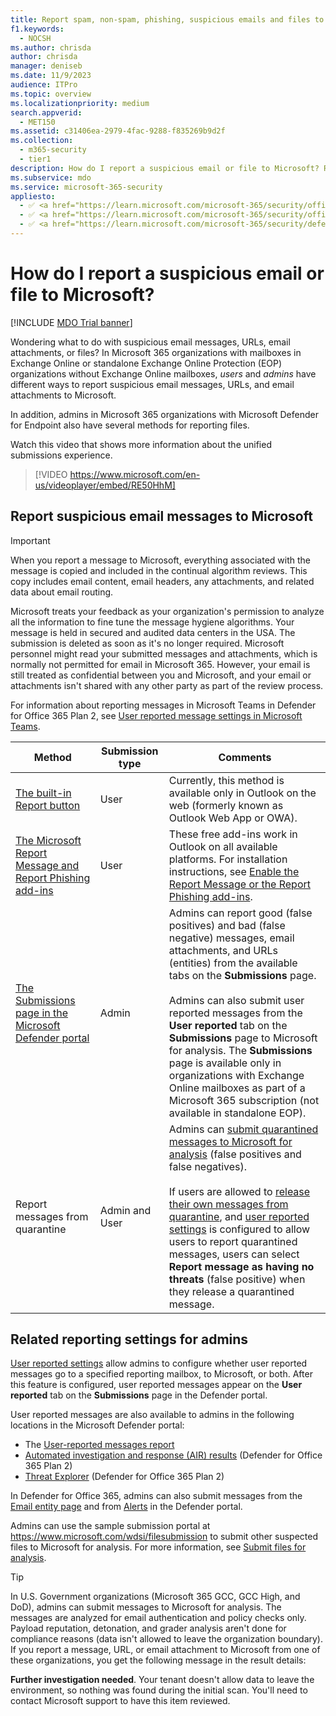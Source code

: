 ```yaml
---
title: Report spam, non-spam, phishing, suspicious emails and files to Microsoft
f1.keywords: 
  - NOCSH
ms.author: chrisda
author: chrisda
manager: deniseb
ms.date: 11/9/2023
audience: ITPro
ms.topic: overview
ms.localizationpriority: medium
search.appverid: 
  - MET150
ms.assetid: c31406ea-2979-4fac-9288-f835269b9d2f
ms.collection: 
  - m365-security
  - tier1
description: How do I report a suspicious email or file to Microsoft? Report messages, URLs, email attachments and files to Microsoft for analysis. Learn to report spam email and phishing emails.
ms.subservice: mdo
ms.service: microsoft-365-security
appliesto:
  - ✅ <a href="https://learn.microsoft.com/microsoft-365/security/office-365-security/eop-about" target="_blank">Exchange Online Protection</a>
  - ✅ <a href="https://learn.microsoft.com/microsoft-365/security/office-365-security/mdo-security-comparison#defender-for-office-365-plan-1-vs-plan-2-cheat-sheet" target="_blank">Microsoft Defender for Office 365 plan 1 and plan 2</a>
  - ✅ <a href="https://learn.microsoft.com/microsoft-365/security/defender/microsoft-365-defender" target="_blank">Microsoft Defender XDR</a>
---
```


# How do I report a suspicious email or file to Microsoft?

[!INCLUDE [MDO Trial banner](../includes/mdo-trial-banner.md)]

Wondering what to do with suspicious email messages, URLs, email attachments, or files? In Microsoft 365 organizations with mailboxes in Exchange Online or standalone Exchange Online Protection (EOP) organizations without Exchange Online mailboxes, *users* and *admins* have different ways to report suspicious email messages, URLs, and email attachments to Microsoft.

In addition, admins in Microsoft 365 organizations with Microsoft Defender for Endpoint also have several methods for reporting files.

Watch this video that shows more information about the unified submissions experience.
> [!VIDEO https://www.microsoft.com/en-us/videoplayer/embed/RE50HhM]

## Report suspicious email messages to Microsoft

> [!IMPORTANT]
>
> When you report a message to Microsoft, everything associated with the message is copied and included in the continual algorithm reviews. This copy includes email content, email headers, any attachments, and related data about email routing.
>
> Microsoft treats your feedback as your organization's permission to analyze all the information to fine tune the message hygiene algorithms. Your message is held in secured and audited data centers in the USA. The submission is deleted as soon as it's no longer required. Microsoft personnel might read your submitted messages and attachments, which is normally not permitted for email in Microsoft 365. However, your email is still treated as confidential between you and Microsoft, and your email or attachments isn't shared with any other party as part of the review process.
>
> For information about reporting messages in Microsoft Teams in Defender for Office 365 Plan 2, see [User reported message settings in Microsoft Teams](submissions-teams.md).

|Method|Submission type|Comments|
|---|---|---|
|[The built-in Report button](submissions-outlook-report-messages.md#use-the-built-in-report-button-in-outlook-on-the-web)|User|Currently, this method is available only in Outlook on the web (formerly known as Outlook Web App or OWA).|
|[The Microsoft Report Message and Report Phishing add-ins](submissions-outlook-report-messages.md#use-the-report-message-and-report-phishing-add-ins-in-outlook)|User|These free add-ins work in Outlook on all available platforms. For installation instructions, see [Enable the Report Message or the Report Phishing add-ins](submissions-users-report-message-add-in-configure.md).|
|[The Submissions page in the Microsoft Defender portal](submissions-admin.md)|Admin|Admins can report good (false positives) and bad (false negative) messages, email attachments, and URLs (entities) from the available tabs on the **Submissions** page. <br><br> Admins can also submit user reported messages from the **User reported** tab on the **Submissions** page to Microsoft for analysis. The **Submissions** page is available only in organizations with Exchange Online mailboxes as part of a Microsoft 365 subscription (not available in standalone EOP).|
|Report messages from quarantine|Admin and User|Admins can [submit quarantined messages to Microsoft for analysis](quarantine-admin-manage-messages-files.md#report-email-to-microsoft-for-review-from-quarantine) (false positives and false negatives). <br><br> If users are allowed to [release their own messages from quarantine](quarantine-end-user.md#release-quarantined-email), and [user reported settings](submissions-user-reported-messages-custom-mailbox.md) is configured to allow users to report quarantined messages, users can select **Report message as having no threats** (false positive) when they release a quarantined message.|

## Related reporting settings for admins

[User reported settings](submissions-user-reported-messages-custom-mailbox.md) allow admins to configure whether user reported messages go to a specified reporting mailbox, to Microsoft, or both. After this feature is configured, user reported messages appear on the **User reported** tab on the **Submissions** page in the Defender portal.

User reported messages are also available to admins in the following locations in the Microsoft Defender portal:

- The [User-reported messages report](reports-email-security.md#user-reported-messages-report)
- [Automated investigation and response (AIR) results](air-view-investigation-results.md) (Defender for Office 365 Plan 2)
- [Threat Explorer](threat-explorer-real-time-detections-about.md) (Defender for Office 365 Plan 2)

In Defender for Office 365, admins can also submit messages from the [Email entity page](mdo-email-entity-page.md#actions-on-the-email-entity-page) and from [Alerts](../defender/investigate-alerts.md) in the Defender portal.

Admins can use the sample submission portal at <https://www.microsoft.com/wdsi/filesubmission> to submit other suspected files to Microsoft for analysis. For more information, see [Submit files for analysis](../defender/submission-guide.md).

> [!TIP]
> In U.S. Government organizations (Microsoft 365 GCC, GCC High, and DoD), admins can submit messages to Microsoft for analysis. The messages are analyzed for email authentication and policy checks only. Payload reputation, detonation, and grader analysis aren't done for compliance reasons (data isn't allowed to leave the organization boundary). If you report a message, URL, or email attachment to Microsoft from one of these organizations, you get the following message in the result details:
>
>   **Further investigation needed**. Your tenant doesn't allow data to leave the environment, so nothing was found during the initial scan. You'll need to contact Microsoft support to have this item reviewed.

